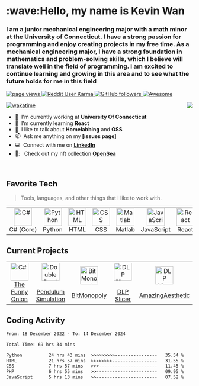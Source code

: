 
<h1 align="left" id="macropower-title">:wave:Hello, my name is Kevin Wan </h1>
<h3 align="left"> I am a junior mechanical engineering major with a math minor at the University of Connecticut. I have a strong passion for programming and enjoy creating projects in my free time. As a mechanical engineering major, I have a strong foundation in mathematics and problem-solving skills, which I believe will translate well in the field of programming. I am excited to continue learning and growing in this area and to see what the future holds for me in this field</h3>

<p align="left">
  <a href="https://github.com/KevinWan123/KevinWan123">
    <img src="https://komarev.com/ghpvc/?username=kevinwan123" alt="page views" />

  <a href="https://reddit.com/u/macropower">
    <img alt="Reddit User Karma" src="https://img.shields.io/reddit/user-karma/combined/K3vin222?label=karma&logo=reddit">
  </a>
  <a href="https://github.com/MacroPower?tab=followers">
    <img alt="GitHub followers" src="https://img.shields.io/github/followers/kevinwan123?color=green&logo=github">
  </a>
  <a href="https://github.com/abhisheknaiidu/awesome-github-profile-readme">
    <img alt="Awesome" src="https://awesome.re/mentioned-badge.svg">
  </a>
</p>

<img align="right" src="https://github-readme-stats.vercel.app/api?username=kevinwan123&theme=radical">
  
[![wakatime](https://wakatime.com/badge/user/e0df0454-7ed9-44f5-b20a-7227eb4daada.svg)](https://wakatime.com/@e0df0454-7ed9-44f5-b20a-7227eb4daada)

  

- :office: &nbsp;I'm currently working at **University Of Connecticut**
- :seedling: &nbsp;I’m currently learning **React**
- :speech_balloon: &nbsp;I like to talk about **Homelabbing** and **OSS**
- :mailbox: &nbsp;Ask me anything on my **[issues page]**
- :computer: &nbsp;Connect with me on **[LinkedIn](https://www.linkedin.com/in/kevinwan1/)**
 - 🎨: &nbsp; Check out my nft collection **[OpenSea](https://opensea.io/OnionAnarchy)**

<br>

<h2 align="left" id="macropower-tech">Favorite Tech</h2>

> Tools, languages, and other things that I like to work with.

<table>
  <tr>
    <td align="center" width="96">
      <a href="#macropower-tech">
        <img src="https://www.britefish.net/wp-content/uploads/2019/07/logo-c-1.png" width="48" height="48" alt="C#" />
      </a>
      <br>C#&nbsp;(Core)
    </td>
    <td align="center" width="96">
      <a href="#macropower-tech">
        <img src="https://upload.wikimedia.org/wikipedia/commons/thumb/c/c3/Python-logo-notext.svg/1200px-Python-logo-notext.svg.png" width="48" height="48" alt="Python" />
      </a>
      <br>Python
    </td>
    <td align="center" width="96">
      <a href="#macropower-tech">
        <img src="https://encrypted-tbn0.gstatic.com/images?q=tbn:ANd9GcQpngGRjYX1ca7qAADU3K6eGLj7ShQE3L2otdzfryl_Y9Ht2QRoQKYQbsXd36XIxMbYOw0&usqp=CAU" width="48" height="48" alt="HTML" />
      </a>
      <br>HTML
    </td>
    <td align="center" width="96">
      <a href="#macropower-tech">
        <img src="https://upload.wikimedia.org/wikipedia/commons/thumb/d/d5/CSS3_logo_and_wordmark.svg/1200px-CSS3_logo_and_wordmark.svg.png" width="48" height="48" alt="CSS" />
      </a>
      <br>CSS
    </td>
    <td align="center" width="96">
      <a href="#macropower-tech">
        <img src="https://upload.wikimedia.org/wikipedia/commons/2/21/Matlab_Logo.png" width="48" height="48" alt="Matlab" />
      </a>
      <br>Matlab
    </td>
    <td align="center" width="96">
      <a href="#macropower-tech">
        <img src="https://upload.wikimedia.org/wikipedia/commons/6/6a/JavaScript-logo.png" width="48" height="48" alt="JavaScript" />
      </a>
      <br>JavaScript
    <td align="center" width="96">
      <a href="#macropower-tech" >
        <img src="https://upload.wikimedia.org/wikipedia/commons/thumb/a/a7/React-icon.svg/2300px-React-icon.svg.png" width="48" height="48" alt="React" />
      </a>
      <br>React

   
</table>
  
  
  
  
   <h2 align="left" id="macropower-tech">Current Projects</h2>
  <table>
  <tr>
    <td align="center" width="96">
      <a href="https://github.com/KevinWan123/TheFunnyOnion">
        <img src="https://i.imgur.com/wwr6B6J.png" width="48" height="48" alt="C#" />
      </a>
      <br>
     <a href = "https://github.com/KevinWan123/TheFunnyOnion">The Funny Onion </a>
        </td>
    <td align="center" width="96">
      <a href="#macropower-tech">
        <img src="https://upload.wikimedia.org/wikipedia/commons/thumb/c/c3/Python-logo-notext.svg/1200px-Python-logo-notext.svg.png" width="48" height="48" alt="Double Pendulum Simulation" />
      </a>
      <br>
      <a href ="https://github.com/KevinWan123/PendulumSimulation"> <br>Pendulum Simulation </a>
    </td>
    <td align="center" width = 96>
      <a href="#macropower-tech">
        <img src="https://upload.wikimedia.org/wikipedia/commons/6/6a/JavaScript-logo.png" width="48" height="48" alt="Bit Monopoly" />
      </a>
      <br>
      <a href ="https://github.com/KevinWan123/BitMonopoly"> <br>BitMonopoly </a>
    </td>
      <td align="center" width = 96>
    <a href="#macropower-tech">
      <img src="https://th.bing.com/th/id/R.90429d54eaec38b1c5ac11da97401aa5?rik=U%2ffME6uILtC8Gg&riu=http%3a%2f%2fwww.ozone3d.net%2fpublic%2fjegx%2f201605%2fgeexlab-0-12-0-mesh-voxelization-demo-01.jpg&ehk=7mlzEP09VqK4rdoHe0FI459NhB01fZgx1umn9DxD%2fvY%3d&risl=&pid=ImgRaw&r=0&sres=1&sresct=1" width="48" height="48" alt="DLP Slicer" />
    </a>
    <br>
    <a href ="https://github.com/KevinWan123/DLPSlicerGUI"> <br>DLP Slicer </a>
  </td>
    </td>
      <td align="center" width = 96>
    <a href="#macropower-tech">
      <img src="https://th.bing.com/th/id/R.90429d54eaec38b1c5ac11da97401aa5?rik=U%2ffME6uILtC8Gg&riu=http%3a%2f%2fwww.ozone3d.net%2fpublic%2fjegx%2f201605%2fgeexlab-0-12-0-mesh-voxelization-demo-01.jpg&ehk=7mlzEP09VqK4rdoHe0FI459NhB01fZgx1umn9DxD%2fvY%3d&risl=&pid=ImgRaw&r=0&sres=1&sresct=1" width="48" height="48" alt="DLP Slicer" />
    </a>
    <br>
    <a href ="https://github.com/KevinWan123/DLPSlicerGUI"> <br>AmazingAesthetic </a>
  </td>


  </table>


    
<h2 align="left">Coding Activity</h2>
  
    
<!--START_SECTION:waka-->

```txt
From: 18 December 2022 - To: 14 December 2024

Total Time: 69 hrs 34 mins

Python          24 hrs 43 mins  >>>>>>>>>----------------   35.54 %
HTML            21 hrs 57 mins  >>>>>>>>-----------------   31.55 %
CSS             7 hrs 57 mins   >>>----------------------   11.45 %
PHP             6 hrs 55 mins   >>-----------------------   09.95 %
JavaScript      5 hrs 13 mins   >>-----------------------   07.52 %
```

<!--END_SECTION:waka-->
  


